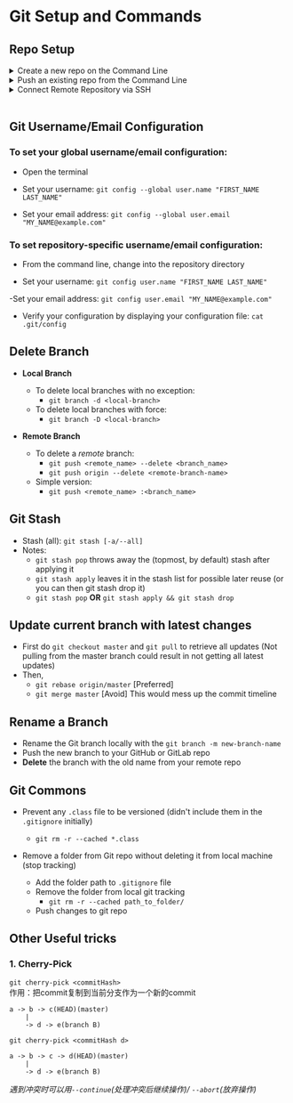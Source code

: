 # Git Setup and Commands

## Repo Setup
  <details>
  <summary>Create a new repo on the Command Line</summary>

  ### Create a new repo on the Command Line

  ``` bash
  git init
  git add README.md
  git commit -m "init"

  // To name(rename) the default branch as "master"
  git branch -M master

  // For HTTPS connection mode
  git remote add origin <your-git-repo-url>
  git push -u origin master
  ```
  </details>

  <details>
  <summary>Push an existing repo from the Command Line</summary>
  
  ### Push an existing repo from the Command Line

  ```bash
  git remote add origin <your-git-repo-url>

  // To name(rename) the default branch as "master"
  git branch -M master
  git push -u origin master
  ```
  </details>

  <details>
  <summary>Connect Remote Repository via SSH</summary>

  ### Connect Remote Repository via SSH

  - Go to the .ssh/ subdirectory: `cd ~/.ssh/`
  - Check if you have an existing SSH key pair
  - Ohterwise, continue with the following steps
    - Generate a ssh key
      `ssh-keygen -t <SSH Key Types> -C "<comment>"`
      `ssh key gen`

      For *2048-bit RSA* key:
      `ssh-keygen -t rsa -b 2048 -C "<comment>"`

      Press `Enter` to set filename(key name) and passphrase (or leave as default)

  - Configure SSH
    - Attempts to ssh to GitHub 
      ```
      eval $(ssh-agent -s)

      // Replace github with your git host
      ssh -T git@github.com
      ```

    - Add the SSH private key to the ssh-agent
      ```bash
      // Format
      ssh-add <directory to private SSH key>

      // Example
      ssh-add ~/.ssh/id_rsa 
      ```

    - Evaluate the connection: `ssh -T git@github.com`


  - Try `git fetch` in your repo and see if passphrase is still needed (if no passphrase was set, then nothing should pop up)

  </details>

</br>

## Git Username/Email Configuration

### To set your global username/email configuration:
  - Open the terminal

  - Set your username:
    `git config --global user.name "FIRST_NAME LAST_NAME" `

  - Set your email address:
    `git config --global user.email "MY_NAME@example.com" `
  

### To set repository-specific username/email configuration:
  - From the command line, change into the repository directory

  - Set your username:
    `git config user.name "FIRST_NAME LAST_NAME"`

  -Set your email address:
    `git config user.email "MY_NAME@example.com"`

  - Verify your configuration by displaying your configuration file:
    `cat .git/config`

## Delete Branch

- **Local Branch**
  - To delete local branches with no exception:
    -  `git branch -d <local-branch>`
  - To delete local branches with force:
    - `git branch -D <local-branch>`

- **Remote Branch**
  - To delete a *remote* branch:
    - `git push <remote_name> --delete <branch_name>`
    - `git push origin --delete <remote-branch-name>`
  - Simple version:
    - `git push <remote_name> :<branch_name>`

## Git Stash
- Stash (all): `git stash [-a/--all]`
- Notes:
  - `git stash pop` throws away the (topmost, by default) stash after applying it
  - `git stash apply` leaves it in the stash list for possible later reuse (or you can then git stash drop it)
  - `git stash pop` **OR** `git stash apply && git stash drop`

## Update current branch with latest changes
- First do `git checkout master` and `git pull` to retrieve all updates (Not pulling from the master branch could result in not getting all latest updates)
- Then, 
  - `git rebase origin/master` [Preferred]
  - `git merge master` [Avoid] This would mess up the commit timeline

## Rename a Branch
- Rename the Git branch locally with the `git branch -m new-branch-name`
- Push the new branch to your GitHub or GitLab repo
- **Delete** the branch with the old name from your remote repo

## Git Commons
- Prevent any `.class` file to be versioned (didn't include them in the `.gitignore` initially)
  -  `git rm -r --cached *.class`

- Remove a folder from Git repo without deleting it from local machine (stop tracking)
  - Add the folder path to `.gitignore` file
  - Remove the folder from local git tracking<br/>
    - `git rm -r --cached path_to_folder/`
  - Push changes to git repo 


## Other Useful tricks

### 1. Cherry-Pick

  `git cherry-pick <commitHash>`\
  作用：把commit复制到当前分支作为一个新的commit
  ```text
  a -> b -> c(HEAD)(master)
      |
      -> d -> e(branch B)
  ```
  `git cherry-pick <commitHash d>`

  ```text
  a -> b -> c -> d(HEAD)(master)
      |
      -> d -> e(branch B)
  ```
  
  *遇到冲突时可以用`--continue`(处理冲突后继续操作)/ `--abort`(放弃操作)*

[comment]: <> (&nbsp;&nbsp;&nbsp;&nbsp;`git rm -r --cached path_to_folder/`)
  

<!-- 
To use toggle in MD
<details>
  <summary>Detailed Steps</summary>

    ```bash
    
    ```
    
  </details> -->
